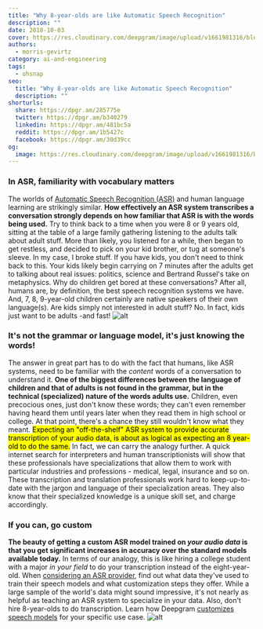 ```yaml
---
title: "Why 8-year-olds are like Automatic Speech Recognition"
description: ""
date: 2018-10-03
cover: https://res.cloudinary.com/deepgram/image/upload/v1661981316/blog/why-8-year-olds-are-like-asr/why-8-yr-olds-like-speech-rec%402x.jpg
authors:
  - morris-gevirtz
category: ai-and-engineering
tags:
  - ohsnap
seo:
  title: "Why 8-year-olds are like Automatic Speech Recognition"
  description: ""
shorturls:
  share: https://dpgr.am/285775e
  twitter: https://dpgr.am/b340279
  linkedin: https://dpgr.am/481bc5a
  reddit: https://dpgr.am/1b5427c
  facebook: https://dpgr.am/30d39cc
og:
  image: https://res.cloudinary.com/deepgram/image/upload/v1661981316/blog/why-8-year-olds-are-like-asr/why-8-yr-olds-like-speech-rec%402x.jpg
---
```


### In ASR, familiarity with vocabulary matters

The worlds of [Automatic Speech Recognition (ASR)](https://blog.deepgram.com/what-is-asr/) and human language learning are strikingly similar. **How effectively an ASR system transcribes a conversation strongly depends on how familiar that ASR is with the words being used.** Try to think back to a time when you were 8 or 9 years old, sitting at the table of a large family gathering listening to the adults talk about adult stuff. More than likely, you listened for a while, then began to get restless, and decided to pick on your kid brother, or tug at someone's sleeve. In my case, I broke stuff. If you have kids, you don't need to think back to this. Your kids likely begin carrying on 7 minutes after the adults get to talking about real issues: politics, science and Bertrand Russel's take on metaphysics. Why do children get bored at these conversations? After all, humans are, by definition, the best speech recognition systems we have. And, 7, 8, 9-year-old children certainly are native speakers of their own language(s). Are kids simply not interested in adult stuff? No. In fact, kids just want to be adults -and fast! ![alt](https://res.cloudinary.com/deepgram/image/upload/v1661976379/blog/why-8-year-olds-are-like-asr/37169945362_89c8683805_o.jpg)

### It's not the grammar or language model, it's just knowing the words!

The answer in great part has to do with the fact that humans, like ASR systems, need to be familiar with the _content_ words of a conversation to understand it. **One of the biggest differences between the language of children and that of adults is not found in the grammar, but in the technical (specialized) nature of the words adults use.** Children, even precocious ones, just don't know these words; they can't even remember having heard them until years later when they read them in high school or college. At that point, there's a chance they still wouldn't know what they meant. <mark>Expecting an "off-the-shelf" ASR system to provide accurate transcription of your audio data, is about as logical as expecting an 8 year-old to do the same.</mark> In fact, we can carry the analogy further. A quick internet search for interpreters and human transcriptionists will show that these professionals have specializations that allow them to work with particular industries and professions - medical, legal, insurance and so on. These transcription and translation professionals work hard to keep-up-to-date with the jargon and language of their specialization areas. They also know that their specialized knowledge is a unique skill set, and charge accordingly.

### If you can, go custom

**The beauty of getting a custom ASR model trained on _your audio data_ is that you get significant increases in accuracy over the standard models available today.** In terms of our analogy, this is like hiring a college student with a major _in your field_ to do your transcription instead of the eight-year-old. When [considering an ASR provider](https://blog.deepgram.com/how-to-test-automatic-speech-recognition-asr-providers-for-your-business/), find out what data they've used to train their speech models and what customization steps they offer. While a large sample of the world's data might sound impressive, it's not nearly as helpful as teaching an ASR system to specialize in your data. Also, don't hire 8-year-olds to do transcription. Learn how Deepgram [customizes speech models](https://deepgram.com/product/train/) for your specific use case. ![alt](https://res.cloudinary.com/deepgram/image/upload/v1661976380/blog/why-8-year-olds-are-like-asr/ben-mullins-785443-unsplash.jpg)
